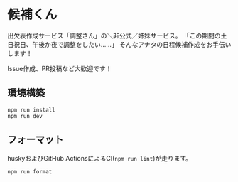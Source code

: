 # 候補くん

出欠表作成サービス「調整さん」の＼非公式／姉妹サービス。
「この期間の土日祝日、午後か夜で調整をしたい……」
そんなアナタの日程候補作成をお手伝いします！

Issue作成、PR投稿など大歓迎です！

## 環境構築

```shell
npm run install
npm run dev
```

## フォーマット

huskyおよびGitHub ActionsによるCI(`npm run lint`)が走ります。

```shell
npm run format
```
